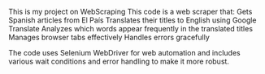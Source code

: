 This is my project on WebScraping This code is a web scraper that: Gets Spanish articles from El País Translates their titles to English using Google Translate Analyzes which words appear frequently in the translated titles Manages browser tabs effectively Handles errors gracefully

The code uses Selenium WebDriver for web automation and includes various wait conditions and error handling to make it more robust.

